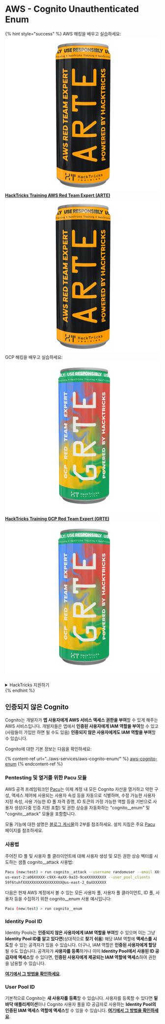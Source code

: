 # AWS - Cognito Unauthenticated Enum

{% hint style="success" %}
AWS 해킹을 배우고 실습하세요: <img src="/.gitbook/assets/image.png" alt="" data-size="line">[**HackTricks Training AWS Red Team Expert (ARTE)**](https://training.hacktricks.xyz/courses/arte)<img src="/.gitbook/assets/image.png" alt="" data-size="line">\
GCP 해킹을 배우고 실습하세요: <img src="/.gitbook/assets/image (2).png" alt="" data-size="line">[**HackTricks Training GCP Red Team Expert (GRTE)**<img src="/.gitbook/assets/image (2).png" alt="" data-size="line">](https://training.hacktricks.xyz/courses/grte)

<details>

<summary>HackTricks 지원하기</summary>

* [**구독 요금제**](https://github.com/sponsors/carlospolop)를 확인하세요!
* 💬 [**Discord 그룹**](https://discord.gg/hRep4RUj7f) 또는 [**텔레그램 그룹**](https://t.me/peass)에 **가입**하거나 **트위터** 🐦 [**@hacktricks\_live**](https://twitter.com/hacktricks\_live)**를 팔로우**하세요.
* **HackTricks** 및 **HackTricks Cloud** 깃허브 저장소에 PR을 제출하여 해킹 트릭을 공유하세요.

</details>
{% endhint %}

## 인증되지 않은 Cognito

Cognito는 개발자가 **앱 사용자에게 AWS 서비스 액세스 권한을 부여**할 수 있게 해주는 AWS 서비스입니다. 개발자들은 앱에서 **인증된 사용자에게 IAM 역할을 부여**할 수 있고(사람들이 가입만 하면 될 수도 있음) **인증되지 않은 사용자에게도 IAM 역할을 부여**할 수 있습니다.

Cognito에 대한 기본 정보는 다음을 확인하세요:

{% content-ref url="../aws-services/aws-cognito-enum/" %}
[aws-cognito-enum](../aws-services/aws-cognito-enum/)
{% endcontent-ref %}

### Pentesting 및 열거를 위한 Pacu 모듈

AWS 공격 프레임워크인 [Pacu](https://github.com/RhinoSecurityLabs/pacu)는 이제 계정 내 모든 Cognito 자산을 열거하고 약한 구성, 액세스 제어에 사용되는 사용자 속성 등을 자동으로 식별하며, 수정 가능한 사용자 지정 속성, 사용 가능한 ID 풀 자격 증명, ID 토큰의 가정 가능한 역할 등을 기반으로 사용자 생성(다중 인증 지원 포함) 및 권한 상승을 자동화하는 "cognito__enum" 및 "cognito__attack" 모듈을 포함합니다.

모듈 기능에 대한 설명은 [블로그 게시물](https://rhinosecuritylabs.com/aws/attacking-aws-cognito-with-pacu-p2)의 2부를 참조하세요. 설치 지침은 주요 [Pacu](https://github.com/RhinoSecurityLabs/pacu) 페이지를 참조하세요.

### 사용법

주어진 ID 풀 및 사용자 풀 클라이언트에 대해 사용자 생성 및 모든 권한 상승 벡터를 시도하는 샘플 cognito__attack 사용법:
```bash
Pacu (new:test) > run cognito__attack --username randomuser --email XX+sdfs2@gmail.com --identity_pools
us-east-2:a06XXXXX-c9XX-4aXX-9a33-9ceXXXXXXXXX --user_pool_clients
59f6tuhfXXXXXXXXXXXXXXXXXX@us-east-2_0aXXXXXXX
```
다음은 현재 AWS 계정에서 볼 수 있는 모든 사용자 풀, 사용자 풀 클라이언트, ID 풀, 사용자 등을 수집하기 위한 cognito__enum 사용 예시입니다:
```bash
Pacu (new:test) > run cognito__enum
```
### Identity Pool ID

Identity Pools는 **인증되지 않은 사용자에게 IAM 역할을 부여**할 수 있으며 이는 그냥 **Identity Pool ID를 알고 있다면**(상대적으로 **찾기 쉬움**) 해당 IAM 역할에 **액세스를 시도**할 수 있는 공격자가 있을 수 있습니다. 더구나, IAM 역할은 **인증된 사용자에게 할당**될 수도 있습니다. 공격자가 **사용자를 등록**하거나 이미 **Identity Pool에서 사용된 ID 공급자에 액세스**할 수 있다면, **인증된 사용자에게 제공되는 IAM 역할에 액세스**하여 권한을 남용할 수 있습니다.

[**여기에서 그 방법을 확인하세요**](../aws-services/aws-cognito-enum/cognito-identity-pools.md).

### User Pool ID

기본적으로 Cognito는 **새 사용자를 등록**할 수 있습니다. 사용자를 등록할 수 있다면 **밑바닥 애플리케이션**이나 Cognito 사용자 풀을 ID 공급자로 사용하는 **Identity Pool의 인증된 IAM 액세스 역할에 액세스**할 수 있을 수 있습니다. [**여기에서 그 방법을 확인하세요**](../aws-services/aws-cognito-enum/cognito-user-pools.md#registration).
